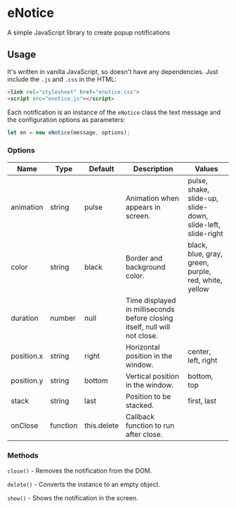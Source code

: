 # eNotice
A simple JavaScript library to create popup notifications

## Usage
It's written in vanilla JavaScript, so doesn't have any dependencies.
Just include the `.js` and `.css` in the HTML:
```html
<link rel="stylesheet" href="enotice.css">
<script src="enotice.js"></script>
```
Each notification is an instance of the `eNotice` class the text message and the configuration options as parameters: 
```javascript
let en = new eNotice(message, options);
```
### Options
Name | Type | Default | Description | Values
------------ | ------------- | ------------ | ------------ | ------------
animation | string | pulse | Animation when appears in screen. | pulse, shake, slide-up, slide-down, slide-left, slide-right
color | string | black | Border and background color. | black, blue, gray, green, purple, red, white, yellow
duration | number | null | Time displayed in milliseconds before closing itself, null will not close. | 
position.x | string | right | Horizontal position in the window. | center, left, right
position.y | string | bottom | Vertical position in the window. | bottom, top
stack | string | last | Position to be stacked. | first, last
onClose | function | this.delete | Callback function to run after close. | 

### Methods
`close()` - Removes the notification from the DOM.

`delete()` - Converts the instance to an empty object.

`show()` - Shows the notification in the screen.

